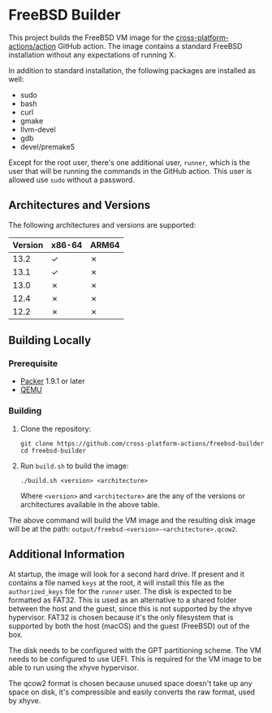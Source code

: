 # FreeBSD Builder

This project builds the FreeBSD VM image for the
[cross-platform-actions/action](https://github.com/cross-platform-actions/action)
GitHub action. The image contains a standard FreeBSD installation without any
expectations of running X.

In addition to standard installation, the following packages are installed as
well:

* sudo
* bash
* curl
* gmake
* llvm-devel
* gdb
* devel/premake5

Except for the root user, there's one additional user, `runner`, which is the
user that will be running the commands in the GitHub action. This user is
allowed use `sudo` without a password.

## Architectures and Versions

The following architectures and versions are supported:

| Version | x86-64 | ARM64 |
|---------|--------|-------|
| 13.2    | ✓      | ✗     |
| 13.1    | ✓      | ✗     |
| 13.0    | ✗      | ✗     |
| 12.4    | ✗      | ✗     |
| 12.2    | ✗      | ✗     |

## Building Locally

### Prerequisite

* [Packer](https://www.packer.io) 1.9.1 or later
* [QEMU](https://qemu.org)

### Building

1. Clone the repository:
    ```
    git clone https://github.com/cross-platform-actions/freebsd-builder
    cd freebsd-builder
    ```

2. Run `build.sh` to build the image:
    ```
    ./build.sh <version> <architecture>
    ```
    Where `<version>` and `<architecture>` are the any of the versions or
    architectures available in the above table.

The above command will build the VM image and the resulting disk image will be
at the path: `output/freebsd-<version>-<architecture>.qcow2`.

## Additional Information

At startup, the image will look for a second hard drive. If present and it
contains a file named `keys` at the root, it will install this file as the
`authorized_keys` file for the `runner` user. The disk is expected to be
formatted as FAT32. This is used as an alternative to a shared folder between
the host and the guest, since this is not supported by the xhyve hypervisor.
FAT32 is chosen because it's the only filesystem that is supported by both the
host (macOS) and the guest (FreeBSD) out of the box.

The disk needs to be configured with the GPT partitioning scheme. The VM needs
to be configured to use UEFI. This is required for the VM image to be able to
run using the xhyve hypervisor.

The qcow2 format is chosen because unused space doesn't take up any space on
disk, it's compressible and easily converts the raw format, used by xhyve.
